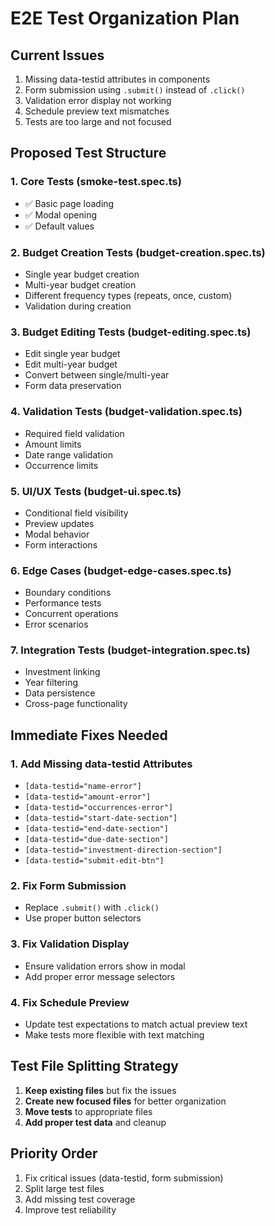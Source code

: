 # E2E Test Organization Plan

## Current Issues
1. Missing data-testid attributes in components
2. Form submission using `.submit()` instead of `.click()`
3. Validation error display not working
4. Schedule preview text mismatches
5. Tests are too large and not focused

## Proposed Test Structure

### 1. Core Tests (smoke-test.spec.ts)
- ✅ Basic page loading
- ✅ Modal opening
- ✅ Default values

### 2. Budget Creation Tests (budget-creation.spec.ts)
- Single year budget creation
- Multi-year budget creation
- Different frequency types (repeats, once, custom)
- Validation during creation

### 3. Budget Editing Tests (budget-editing.spec.ts)
- Edit single year budget
- Edit multi-year budget
- Convert between single/multi-year
- Form data preservation

### 4. Validation Tests (budget-validation.spec.ts)
- Required field validation
- Amount limits
- Date range validation
- Occurrence limits

### 5. UI/UX Tests (budget-ui.spec.ts)
- Conditional field visibility
- Preview updates
- Modal behavior
- Form interactions

### 6. Edge Cases (budget-edge-cases.spec.ts)
- Boundary conditions
- Performance tests
- Concurrent operations
- Error scenarios

### 7. Integration Tests (budget-integration.spec.ts)
- Investment linking
- Year filtering
- Data persistence
- Cross-page functionality

## Immediate Fixes Needed

### 1. Add Missing data-testid Attributes
- `[data-testid="name-error"]`
- `[data-testid="amount-error"]`
- `[data-testid="occurrences-error"]`
- `[data-testid="start-date-section"]`
- `[data-testid="end-date-section"]`
- `[data-testid="due-date-section"]`
- `[data-testid="investment-direction-section"]`
- `[data-testid="submit-edit-btn"]`

### 2. Fix Form Submission
- Replace `.submit()` with `.click()`
- Use proper button selectors

### 3. Fix Validation Display
- Ensure validation errors show in modal
- Add proper error message selectors

### 4. Fix Schedule Preview
- Update test expectations to match actual preview text
- Make tests more flexible with text matching

## Test File Splitting Strategy

1. **Keep existing files** but fix the issues
2. **Create new focused files** for better organization
3. **Move tests** to appropriate files
4. **Add proper test data** and cleanup

## Priority Order
1. Fix critical issues (data-testid, form submission)
2. Split large test files
3. Add missing test coverage
4. Improve test reliability 